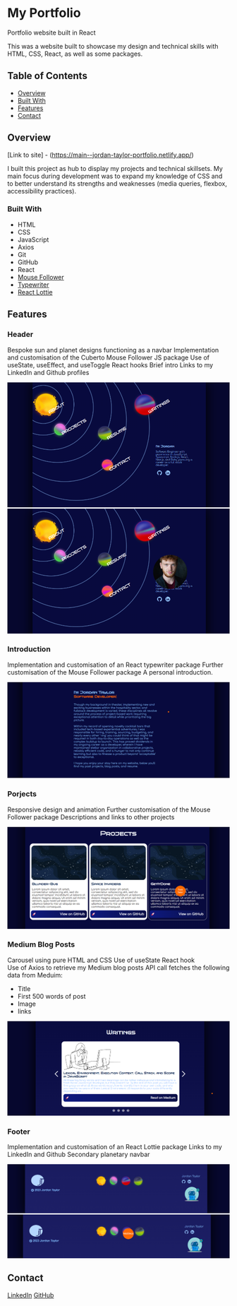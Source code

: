 # My Portfolio

Portfolio website built in React

This was a website built to showcase my design and technical skills with HTML, CSS, React, as well as some packages.

## Table of Contents

- [Overview](#overview)
- [Built With](#built-with)
- [Features](#features)
- [Contact](#contact)

## Overview

 [Link to site] - (https://main--jordan-taylor-portfolio.netlify.app/)

 I built this project as hub to display my projects and technical skillsets. My main focus during development was to expand my knowledge of CSS and to better understand its strengths and weaknesses (media queries, flexbox, accessibility practices).

### Built With

* HTML
* CSS
* JavaScript
* Axios
* Git
* GitHub
* React
* [Mouse Follower](https://github.com/Cuberto/mouse-follower)
* [Typewriter](https://www.npmjs.com/package/typewriter-effect)
* [React Lottie](https://www.npmjs.com/package/react-lottie)

## Features

### Header
Bespoke sun and planet designs functioning as a navbar
Implementation and customisation of the Cuberto Mouse Follower JS package
Use of useState, useEffect, and useToggle React hooks
Brief intro
Links to my LinkedIn and Github profiles

![Screenshot of the header section](./src/assests/screenshots/Header.png) 
![Screenshot of the header section with mouse follower showing profile image](./src/assests/screenshots/Header-Head.png)

### Introduction
Implementation and customisation of an React typewriter package
Further customisation of the Mouse Follower package
A personal introduction. 

![Screenshot of introduction section](./src/assests/screenshots/Introduction.png)

### Porjects
Responsive design and animation
Further customisation of the Mouse Follower package
Descriptions and links to other projects

![Screenshot of projects section](./src/assests/screenshots/Projects.png)

### Medium Blog Posts
Carousel using pure HTML and CSS
Use of useState React hook  
Use of Axios to retrieve my Medium blog posts
API call fetches the following data from Meduim:
* Title
* First 500 words of post
* Image 
* links

![Screenshot of the blog carousel](./src/assests/screenshots/Writings.png)

### Footer
Implementation and customisation of an React Lottie package
Links to my LinkedIn and Github
Secondary planetary navbar 

![Screenshot of the footer section](./src/assests/screenshots/Footer.png)
![Screenshot of footer section with mouse follower displaying navbar text](./src/assests/screenshots/Footer-Planet.png)

## Contact

[LinkedIn](https://www.linkedin.com/in/jordan-taylor-903471242/)
[GitHub](https://github.com/JordanJamesTaylor)
